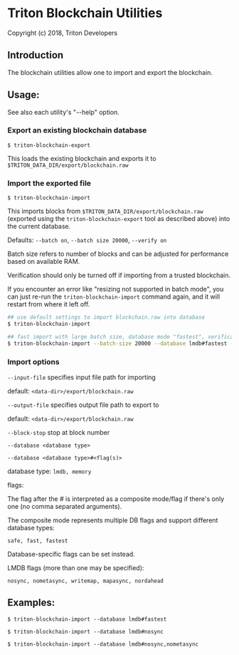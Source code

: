# Triton Blockchain Utilities

Copyright (c) 2018, Triton Developers

## Introduction

The blockchain utilities allow one to import and export the blockchain.

## Usage:

See also each utility's "--help" option.

### Export an existing blockchain database

`$ triton-blockchain-export`

This loads the existing blockchain and exports it to `$TRITON_DATA_DIR/export/blockchain.raw`

### Import the exported file

`$ triton-blockchain-import`

This imports blocks from `$TRITON_DATA_DIR/export/blockchain.raw` (exported using the
`triton-blockchain-export` tool as described above) into the current database.

Defaults: `--batch on`, `--batch size 20000`, `--verify on`

Batch size refers to number of blocks and can be adjusted for performance based on available RAM.

Verification should only be turned off if importing from a trusted blockchain.

If you encounter an error like "resizing not supported in batch mode", you can just re-run
the `triton-blockchain-import` command again, and it will restart from where it left off.

```bash
## use default settings to import blockchain.raw into database
$ triton-blockchain-import

## fast import with large batch size, database mode "fastest", verification off
$ triton-blockchain-import --batch-size 20000 --database lmdb#fastest --verify off

```

### Import options

`--input-file`
specifies input file path for importing

default: `<data-dir>/export/blockchain.raw`

`--output-file`
specifies output file path to export to

default: `<data-dir>/export/blockchain.raw`

`--block-stop`
stop at block number

`--database <database type>`

`--database <database type>#<flag(s)>`

database type: `lmdb, memory`

flags:

The flag after the # is interpreted as a composite mode/flag if there's only
one (no comma separated arguments).

The composite mode represents multiple DB flags and support different database types:

`safe, fast, fastest`

Database-specific flags can be set instead.

LMDB flags (more than one may be specified):

`nosync, nometasync, writemap, mapasync, nordahead`

## Examples:

```
$ triton-blockchain-import --database lmdb#fastest

$ triton-blockchain-import --database lmdb#nosync

$ triton-blockchain-import --database lmdb#nosync,nometasync
```
